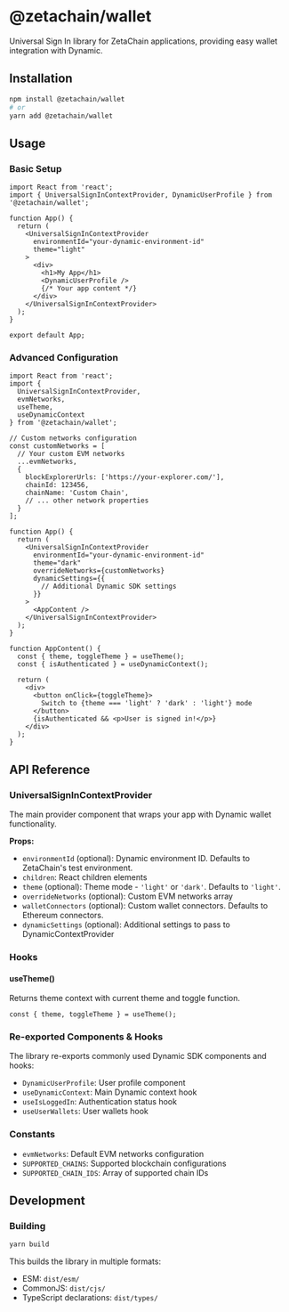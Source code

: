 # @zetachain/wallet

Universal Sign In library for ZetaChain applications, providing easy wallet integration with Dynamic.

## Installation

```bash
npm install @zetachain/wallet
# or
yarn add @zetachain/wallet
```

## Usage

### Basic Setup

```tsx
import React from 'react';
import { UniversalSignInContextProvider, DynamicUserProfile } from '@zetachain/wallet';

function App() {
  return (
    <UniversalSignInContextProvider
      environmentId="your-dynamic-environment-id"
      theme="light"
    >
      <div>
        <h1>My App</h1>
        <DynamicUserProfile />
        {/* Your app content */}
      </div>
    </UniversalSignInContextProvider>
  );
}

export default App;
```

### Advanced Configuration

```tsx
import React from 'react';
import { 
  UniversalSignInContextProvider, 
  evmNetworks,
  useTheme,
  useDynamicContext 
} from '@zetachain/wallet';

// Custom networks configuration
const customNetworks = [
  // Your custom EVM networks
  ...evmNetworks,
  {
    blockExplorerUrls: ['https://your-explorer.com/'],
    chainId: 123456,
    chainName: 'Custom Chain',
    // ... other network properties
  }
];

function App() {
  return (
    <UniversalSignInContextProvider
      environmentId="your-dynamic-environment-id"
      theme="dark"
      overrideNetworks={customNetworks}
      dynamicSettings={{
        // Additional Dynamic SDK settings
      }}
    >
      <AppContent />
    </UniversalSignInContextProvider>
  );
}

function AppContent() {
  const { theme, toggleTheme } = useTheme();
  const { isAuthenticated } = useDynamicContext();

  return (
    <div>
      <button onClick={toggleTheme}>
        Switch to {theme === 'light' ? 'dark' : 'light'} mode
      </button>
      {isAuthenticated && <p>User is signed in!</p>}
    </div>
  );
}
```

## API Reference

### UniversalSignInContextProvider

The main provider component that wraps your app with Dynamic wallet functionality.

**Props:**
- `environmentId` (optional): Dynamic environment ID. Defaults to ZetaChain's test environment.
- `children`: React children elements
- `theme` (optional): Theme mode - `'light'` or `'dark'`. Defaults to `'light'`.
- `overrideNetworks` (optional): Custom EVM networks array
- `walletConnectors` (optional): Custom wallet connectors. Defaults to Ethereum connectors.
- `dynamicSettings` (optional): Additional settings to pass to DynamicContextProvider

### Hooks

#### useTheme()
Returns theme context with current theme and toggle function.

```tsx
const { theme, toggleTheme } = useTheme();
```

### Re-exported Components & Hooks

The library re-exports commonly used Dynamic SDK components and hooks:
- `DynamicUserProfile`: User profile component
- `useDynamicContext`: Main Dynamic context hook
- `useIsLoggedIn`: Authentication status hook  
- `useUserWallets`: User wallets hook

### Constants

- `evmNetworks`: Default EVM networks configuration
- `SUPPORTED_CHAINS`: Supported blockchain configurations
- `SUPPORTED_CHAIN_IDS`: Array of supported chain IDs

## Development

### Building

```bash
yarn build
```

This builds the library in multiple formats:
- ESM: `dist/esm/`
- CommonJS: `dist/cjs/`
- TypeScript declarations: `dist/types/`